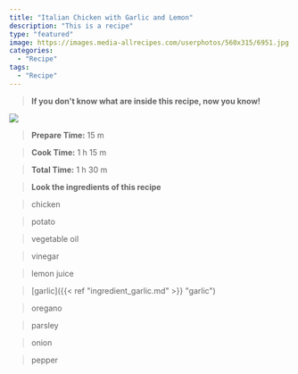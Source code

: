 ```yaml
---
title: "Italian Chicken with Garlic and Lemon"
description: "This is a recipe"
type: "featured"
image: https://images.media-allrecipes.com/userphotos/560x315/6951.jpg
categories: 
  - "Recipe"
tags: 
  - "Recipe"
---
```



>**If you don't know what are inside this recipe, now you know!**

![](../images/Recipes-Banner.jpg)
> **Prepare Time:** 15 m


> **Cook Time:** 1 h 15 m


> **Total Time:** 1 h 30 m

> **Look the ingredients of this recipe**

> chicken

> potato

> vegetable oil

> vinegar

> lemon juice

> [garlic]({{< ref "ingredient_garlic.md" >}} "garlic")

> oregano

> parsley

> onion

> pepper

